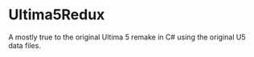 # Ultima5Redux
A mostly true to the original Ultima 5 remake in C# using the original U5 data files. 
